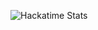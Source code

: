 

<!--
**chris-mcatear/chris-mcatear** is a ✨ _special_ ✨ repository because its `README.md` (this file) appears on your GitHub profile.

Here are some ideas to get you started:

- 🔭 I’m currently working on ...
- 🌱 I’m currently learning ...
- 👯 I’m looking to collaborate on ...
- 🤔 I’m looking for help with ...
- 💬 Ask me about ...
- 📫 How to reach me: ...
- 😄 Pronouns: ...
- ⚡ Fun fact: ...
-->
![Hackatime Stats](https://github-readme-stats.hackclub.dev/api/wakatime?username=8836&api_domain=hackatime.hackclub.com&theme=dark&custom_title=Hackatime+Stats&layout=compact&cache_seconds=0&langs_count=8)
